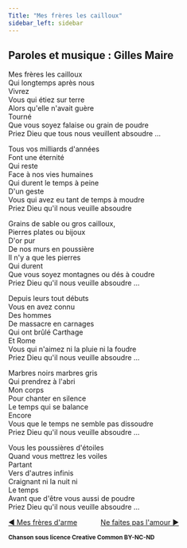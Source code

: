 ```yaml
---
Title: "Mes frères les cailloux"
sidebar_left: sidebar
---
```


##  Paroles et musique : Gilles Maire
  
Mes frères les cailloux  
Qui longtemps après nous  
Vivrez  
Vous qui étiez sur terre  
Alors qu'elle n'avait guère  
Tourné  
Que vous soyez falaise ou grain de poudre  
Priez Dieu que tous nous veuillent absoudre ...  
  
Tous vos milliards d'années  
Font une éternité  
Qui reste  
Face à nos vies humaines  
Qui durent le temps à peine  
D'un geste  
Vous qui avez eu tant de temps à moudre  
Priez Dieu qu'il nous veuille absoudre  
  
Grains de sable ou gros cailloux,  
Pierres plates ou bijoux  
D'or pur  
De nos murs en poussière  
Il n'y a que les pierres  
Qui durent  
Que vous soyez montagnes ou dés à coudre  
Priez Dieu qu'il nous veuille absoudre ...  
  
Depuis leurs tout débuts  
Vous en avez connu  
Des hommes  
De massacre en carnages  
Qui ont brûlé Carthage  
Et Rome  
Vous qui n'aimez ni la pluie ni la foudre  
Priez Dieu qu'il nous veuille absoudre ...  
  
Marbres noirs marbres gris  
Qui prendrez à l'abri  
Mon corps  
Pour chanter en silence  
Le temps qui se balance  
Encore  
Vous que le temps ne semble pas dissoudre  
Priez Dieu qu'il nous veuille absoudre ...  
  
Vous les poussières d'étoiles  
Quand vous mettrez les voiles  
Partant  
Vers d'autres infinis  
Craignant ni la nuit ni  
Le temps  
Avant que d'être vous aussi de poudre  
Priez Dieu qu'il nous veuille absoudre ...  


[ ◀ Mes frères d'arme](../mes_frères_d~arme) ​ ​ ​ ​ ​ ​ ​ ​ ​ ​ ​ ​[Ne faites pas l'amour ▶](../ne_faites_pas_l~amour)


<b><sub>Chanson sous licence Creative Common BY-NC-ND</sub></b>
